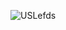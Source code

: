 ![USLefds](https://user-images.githubusercontent.com/79829528/201432089-d21edf55-aa09-4292-87e2-1f4b9d3fa53e.png)
